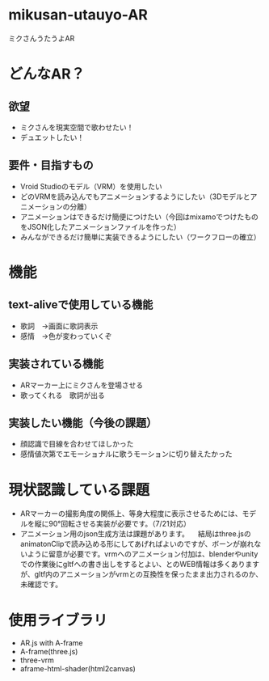 # mikusan-utauyo-AR
ミクさんうたうよAR

# どんなAR？
## 欲望
* ミクさんを現実空間で歌わせたい！
* デュエットしたい！

## 要件・目指すもの
* Vroid Studioのモデル（VRM）を使用したい
* どのVRMを読み込んでもアニメーションするようにしたい（3Dモデルとアニメーションの分離）
* アニメーションはできるだけ簡便につけたい（今回はmixamoでつけたものをJSON化したアニメーションファイルを作った）
* みんなができるだけ簡単に実装できるようにしたい（ワークフローの確立）

# 機能
## text-aliveで使用している機能
* 歌詞　→画面に歌詞表示
* 感情　→色が変わっていくぞ

## 実装されている機能
* ARマーカー上にミクさんを登場させる
* 歌ってくれる　歌詞が出る

## 実装したい機能（今後の課題）
* 顔認識で目線を合わせてほしかった
* 感情値次第でエモーショナルに歌うモーションに切り替えたかった

# 現状認識している課題
* ARマーカーの撮影角度の関係上、等身大程度に表示させるためには、モデルを縦に90°回転させる実装が必要です。（7/21対応）
* アニメーション用のjson生成方法は課題があります。
　結局はthree.jsのanimatonClipで読み込める形にしてあげればよいのですが、ボーンが崩れないように留意が必要です。vrmへのアニメーション付加は、blenderやunityでの作業後にgltfへの書き出しをするとよい、とのWEB情報は多くありますが、gltf内のアニメーションがvrmとの互換性を保ったまま出力されるのか、未確認です。

# 使用ライブラリ
* AR.js with A-frame
* A-frame(three.js)
* three-vrm
* aframe-html-shader(html2canvas)
